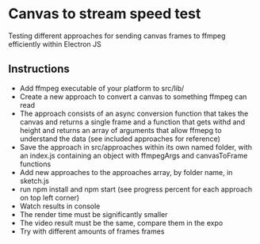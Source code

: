 # Canvas to stream speed test

Testing different approaches for sending canvas frames to ffmpeg efficiently within Electron JS

## Instructions

- Add ffmpeg executable of your platform to src/lib/
- Create a new approach to convert a canvas to something ffmpeg can read
- The approach consists of an async conversion function that takes the canvas and returns a single frame and a function that gets withd and height and returns an array of arguments that allow ffmepg to understand the data (see included approaches for reference)
- Save the approach in src/approaches within its own named folder, with an index.js containing an object with ffmpegArgs and canvasToFrame functions
- Add new approaches to the approaches array, by folder name, in sketch.js
- run npm install and npm start (see progress percent for each approach on top left corner)
- Watch results in console
- The render time must be significantly smaller
- The video result must be the same, compare them in the expo
- Try with different amounts of frames frames
